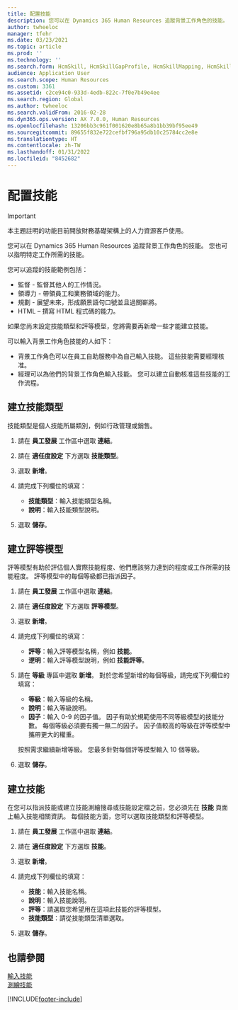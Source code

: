 ```yaml
---
title: 配置技能
description: 您可以在 Dynamics 365 Human Resources 追蹤背景工作角色的技能。 您也可以指明特定工作所需的技能。
author: twheeloc
manager: tfehr
ms.date: 03/23/2021
ms.topic: article
ms.prod: ''
ms.technology: ''
ms.search.form: HcmSkill, HcmSkillGapProfile, HcmSkillMapping, HcmSkillType, HcmEmployeeDevelopmentWorkspace
audience: Application User
ms.search.scope: Human Resources
ms.custom: 3361
ms.assetid: c2ce94c0-933d-4edb-822c-7f0e7b49e4ee
ms.search.region: Global
ms.author: twheeloc
ms.search.validFrom: 2016-02-28
ms.dyn365.ops.version: AX 7.0.0, Human Resources
ms.openlocfilehash: 13206bb3c961f001620e8b65a8b1bb39bf95ee49
ms.sourcegitcommit: 89655f832e722cefbf796a95db10c25784cc2e8e
ms.translationtype: HT
ms.contentlocale: zh-TW
ms.lasthandoff: 01/31/2022
ms.locfileid: "8452682"
---
```

# <a name="configure-skills"></a>配置技能

> [!IMPORTANT]
> 本主題註明的功能目前開放財務基礎架構上的人力資源客戶使用。  


您可以在 Dynamics 365 Human Resources 追蹤背景工作角色的技能。 您也可以指明特定工作所需的技能。

您可以追蹤的技能範例包括：

- 監督 - 監督其他人的工作情況。
- 領導力 - 帶領員工和業務領域的能力。
- 規劃 - 展望未來，形成願景語句口號並且過關嶄將。
- HTML – 撰寫 HTML 程式碼的能力。

如果您尚未設定技能類型和評等模型，您將需要再新增一些才能建立技能。

可以輸入背景工作角色技能的人如下：

- 背景工作角色可以在員工自助服務中為自己輸入技能。 這些技能需要經理核准。
- 經理可以為他們的背景工作角色輸入技能。 您可以建立自動核准這些技能的工作流程。

## <a name="create-a-skill-type"></a>建立技能類型

技能類型是個人技能所屬類別，例如行政管理或銷售。

1. 請在 **員工發展** 工作區中選取 **連結**。

2. 請在 **適任度設定** 下方選取 **技能類型**。

3. 選取 **新增**。

4. 請完成下列欄位的填寫：

   - **技能類型**：輸入技能類型名稱。
   - **說明**：輸入技能類型說明。

5. 選取 **儲存**。

## <a name="create-a-rating-model"></a>建立評等模型

評等模型有助於評估個人實際技能程度、他們應該努力達到的程度或工作所需的技能程度。 評等模型中的每個等級都已指派因子。

1. 請在 **員工發展** 工作區中選取 **連結**。

2. 請在 **適任度設定** 下方選取 **評等模型**。

3. 選取 **新增**。

4. 請完成下列欄位的填寫：

   - **評等**：輸入評等模型名稱，例如 **技能**。
   - **遻明**：輸入評等模型說明，例如 **技能評等**。

5. 請在 **等級** 專區中選取 **新增**。 對於您希望新增的每個等級，請完成下列欄位的填寫：

   - **等級**：輸入等級的名稱。
   - **說明**：輸入等級說明。
   - **因子**：輸入 0-9 的因子值。 因子有助於規範使用不同等級模型的技能分數。 每個等級必須要有獨一無二的因子。 因子值較高的等級在評等模型中攜帶更大的權重。

   按照需求繼續新增等級。 您最多針對每個評等模型輸入 10 個等級。

6. 選取 **儲存**。

## <a name="create-a-skill"></a>建立技能

在您可以指派技能或建立技能測繪搜尋或技能設定檔之前，您必須先在 **技能** 頁面上輸入技能相關資訊。 每個技能方面，您可以選取技能類型和評等模型。

1. 請在 **員工發展** 工作區中選取 **連結**。

2. 請在 **適任度設定** 下方選取 **技能**。

3. 選取 **新增**。

4. 請完成下列欄位的填寫：

   - **技能**：輸入技能名稱。
   - **說明**：輸入技能說明。
   - **評等**：請選取您希望用在這項此技能的評等模型。
   - **技能類型**：請從技能類型清單選取。

5. 選取 **儲存**。

## <a name="see-also"></a>也請參閱

[輸入技能](hr-develop-enter-skills.md)<br>
[測繪技能](hr-develop-map-skills.md)

[!INCLUDE[footer-include](../includes/footer-banner.md)]
